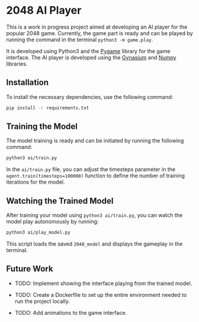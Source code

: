 # 2048 AI Player

This is a work in progress project aimed at developing an AI player for the popular 2048 game. Currently, the game part is ready and can be played by running the command in the terminal `python3 -m game.play`.

It is developed using Python3 and the [Pygame](https://pypi.org/project/pygame/) library for the game interface. The AI player is developed using the [Gynasium](https://github.com/Farama-Foundation/Gymnasium) and [Numpy](https://numpy.org/) libraries.

## Installation

To install the necessary dependencies, use the following command:

```bash
pip install -r requirements.txt
```

## Training the Model

The model training is ready and can be initiated by running the following command:

```bash
python3 ai/train.py
```

In the `ai/train.py` file, you can adjust the timesteps parameter in the `agent.train(timesteps=100000)` function to define the number of training iterations for the model.

## Watching the Trained Model

After training your model using `python3 ai/train.py`, you can watch the model play autonomously by running:

```bash
python3 ai/play_model.py
```

This script loads the saved `2048_model` and displays the gameplay in the terminal.

## Future Work

- TODO: Implement showing the interface playing from the trained model.

- TODO: Create a Dockerfile to set up the entire environment needed to run the project locally.

- TODO: Add animations to the game interface.

